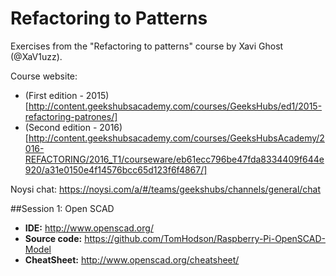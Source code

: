 # Refactoring to Patterns
Exercises from the "Refactoring to patterns" course by Xavi Ghost (@XaV1uzz).

Course website:
* (First edition - 2015)[http://content.geekshubsacademy.com/courses/GeeksHubs/ed1/2015-refactoring-patrones/]
* (Second edition - 2016)[http://content.geekshubsacademy.com/courses/GeeksHubsAcademy/2016-REFACTORING/2016_T1/courseware/eb61ecc796be47fda8334409f644e920/a31e0150e4f14576bcc65d123f6f4867/]

Noysi chat: https://noysi.com/a/#/teams/geekshubs/channels/general/chat


##Session 1: Open SCAD
* **IDE:** http://www.openscad.org/
* **Source code:** https://github.com/TomHodson/Raspberry-Pi-OpenSCAD-Model
* **CheatSheet:** http://www.openscad.org/cheatsheet/